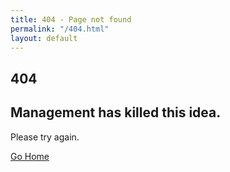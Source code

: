```yaml
---
title: 404 - Page not found
permalink: "/404.html"
layout: default
---
```


<!-- 
===============
Content
=============== 
-->
  
<section class="page-404 text-center d-flex align-items-center">
<div class="container">
    <div class="row">
        <div class="col-md-12">
            <h1>404</h1>
            <h2>Management has killed this idea.</h2>
            <p>Please try again.</p>
            <a href="{{ site.url }}" class="btn btn-main mt-20">Go Home</a>
        </div>
    </div>
</div>
</section>

<!--
=================
End of content
================= 
-->